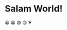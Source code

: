 <!DOCTYPE html>
<html lang="en">
  <head>
    <meta charset="utf-8" />
    <title>JMM640</title>
  </head>


</html>


<!DOCTYPE html>
<html>
<head>
<meta charset="UTF-8">
</head>
<body>

<h1>Salam World!</h1>

<p>&#128512; &#128512; &#128516; &#128525; &#128151</p> 

</body>
</html>
